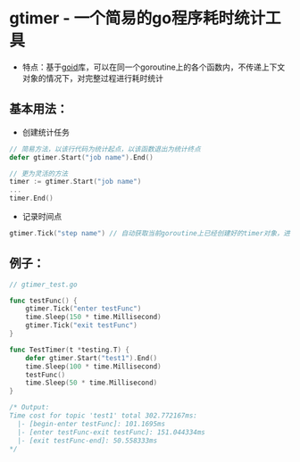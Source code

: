 # gtimer - 一个简易的go程序耗时统计工具

* 特点：基于[goid](github.com/petermattis/goid)库，可以在同一个goroutine上的各个函数内，不传递上下文对象的情况下，对完整过程进行耗时统计
  
## 基本用法：

* 创建统计任务

```go
// 简易方法，以该行代码为统计起点，以该函数退出为统计终点
defer gtimer.Start("job name").End()

// 更为灵活的方法
timer := gtimer.Start("job name")
...
timer.End()
```

* 记录时间点

```go
gtimer.Tick("step name") // 自动获取当前goroutine上已经创建好的timer对象，进行打点记录。如果无已创建的timer，该打点无效
```

## 例子：

```go
// gtimer_test.go

func testFunc() {
	gtimer.Tick("enter testFunc")
	time.Sleep(150 * time.Millisecond)
	gtimer.Tick("exit testFunc")
}

func TestTimer(t *testing.T) {
	defer gtimer.Start("test1").End()
	time.Sleep(100 * time.Millisecond)
	testFunc()
	time.Sleep(50 * time.Millisecond)
}

/* Output:
Time cost for topic 'test1' total 302.772167ms: 
  |- [begin-enter testFunc]: 101.1695ms
  |- [enter testFunc-exit testFunc]: 151.044334ms
  |- [exit testFunc-end]: 50.558333ms
*/
```